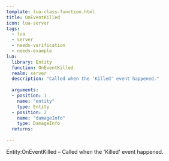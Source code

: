 ```yaml
---
template: lua-class-function.html
title: OnEventKilled
icon: lua-server
tags:
  - lua
  - server
  - needs-verification
  - needs-example
lua:
  library: Entity
  function: OnEventKilled
  realm: server
  description: "Called when the 'Killed' event happened."
  
  arguments:
  - position: 1
    name: "entity"
    type: Entity
  - position: 2
    name: "damageInfo"
    type: DamageInfo
  returns:
    
---
```


<div class="lua__search__keywords">
Entity:OnEventKilled &#x2013; Called when the 'Killed' event happened.
</div>
